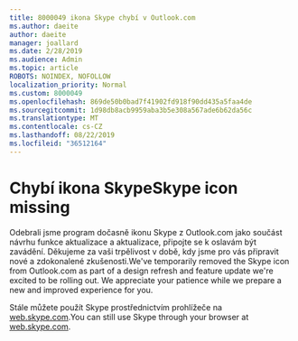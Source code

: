 ```yaml
---
title: 8000049 ikona Skype chybí v Outlook.com
ms.author: daeite
author: daeite
manager: joallard
ms.date: 2/28/2019
ms.audience: Admin
ms.topic: article
ROBOTS: NOINDEX, NOFOLLOW
localization_priority: Normal
ms.custom: 8000049
ms.openlocfilehash: 869de50b0bad7f41902fd918f90dd435a5faa4de
ms.sourcegitcommit: 1d98db8acb9959aba3b5e308a567ade6b62da56c
ms.translationtype: MT
ms.contentlocale: cs-CZ
ms.lasthandoff: 08/22/2019
ms.locfileid: "36512164"
---
```

# <a name="skype-icon-missing"></a><span data-ttu-id="b0dc4-102">Chybí ikona Skype</span><span class="sxs-lookup"><span data-stu-id="b0dc4-102">Skype icon missing</span></span>

<span data-ttu-id="b0dc4-103">Odebrali jsme program dočasně ikonu Skype z Outlook.com jako součást návrhu funkce aktualizace a aktualizace, připojte se k oslavám být zavádění. Děkujeme za vaši trpělivost v době, kdy jsme pro vás připravit nové a zdokonalené zkušenosti.</span><span class="sxs-lookup"><span data-stu-id="b0dc4-103">We've temporarily removed the Skype icon from Outlook.com as part of a design refresh and feature update we're excited to be rolling out. We appreciate your patience while we prepare a new and improved experience for you.</span></span>

<span data-ttu-id="b0dc4-104">Stále můžete použít Skype prostřednictvím prohlížeče na [web.skype.com](https://web.skype.com).</span><span class="sxs-lookup"><span data-stu-id="b0dc4-104">You can still use Skype through your browser at [web.skype.com](https://web.skype.com).</span></span>